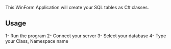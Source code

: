 This WinForm Application will create your SQL tables as C# classes. 


## Usage
1- Run the program
2- Connect your server
3- Select your database
4- Type your Class, Namespace name
